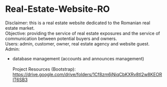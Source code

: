 # Real-Estate-Website-RO
Disclaimer: this is a real estate website dedicated to the Romanian real estate market. <br>
Objective: providing the service of real estate exposures and the service of communication between potential buyers and owners. <br>
Users: admin, customer, owner, real estate agency and website guest. <br>
Admin: <br>
  - database management (accounts and announces management) <br>   
Project Resources (Bootstrap): https://drive.google.com/drive/folders/1Cf8zm6jNiqCbKXRv8tI2w8KEORIT6SB3
